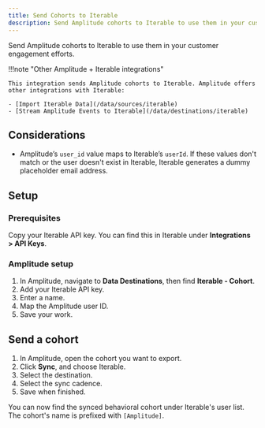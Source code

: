 ```yaml
---
title: Send Cohorts to Iterable
description: Send Amplitude cohorts to Iterable to use them in your customer engagement efforts. 
---
```


Send Amplitude cohorts to Iterable to use them in your customer engagement efforts. 

!!!note "Other Amplitude + Iterable integrations"

    This integration sends Amplitude cohorts to Iterable. Amplitude offers other integrations with Iterable: 

    - [Import Iterable Data](/data/sources/iterable)
    - [Stream Amplitude Events to Iterable](/data/destinations/iterable)

## Considerations 

- Amplitude’s `user_id` value maps to Iterable’s `userId`. If these values don't match or the user doesn't exist in Iterable, Iterable generates a dummy placeholder email address.

## Setup

### Prerequisites

Copy your Iterable API key. You can find this in Iterable under **Integrations > API Keys**.

### Amplitude setup

1. In Amplitude, navigate to **Data Destinations**, then find **Iterable - Cohort**.
2. Add your Iterable API key. 
3. Enter a name. 
4. Map the Amplitude user ID.
5. Save your work. 

## Send a cohort

1. In Amplitude, open the cohort you want to export. 
2. Click **Sync**, and choose Iterable.
3. Select the destination.
4. Select the sync cadence.
5. Save when finished.

You can now find the synced behavioral cohort under Iterable's user list. The cohort's name is prefixed with `[Amplitude]`.

